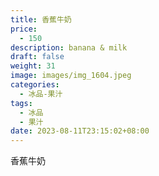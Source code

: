 ```yaml
---
title: 香蕉牛奶
price:
  - 150
description: banana & milk
draft: false
weight: 31
image: images/img_1604.jpeg
categories:
  - 冰品-果汁
tags:
  - 冰品
  - 果汁
date: 2023-08-11T23:15:02+08:00
---
```


 香蕉牛奶
